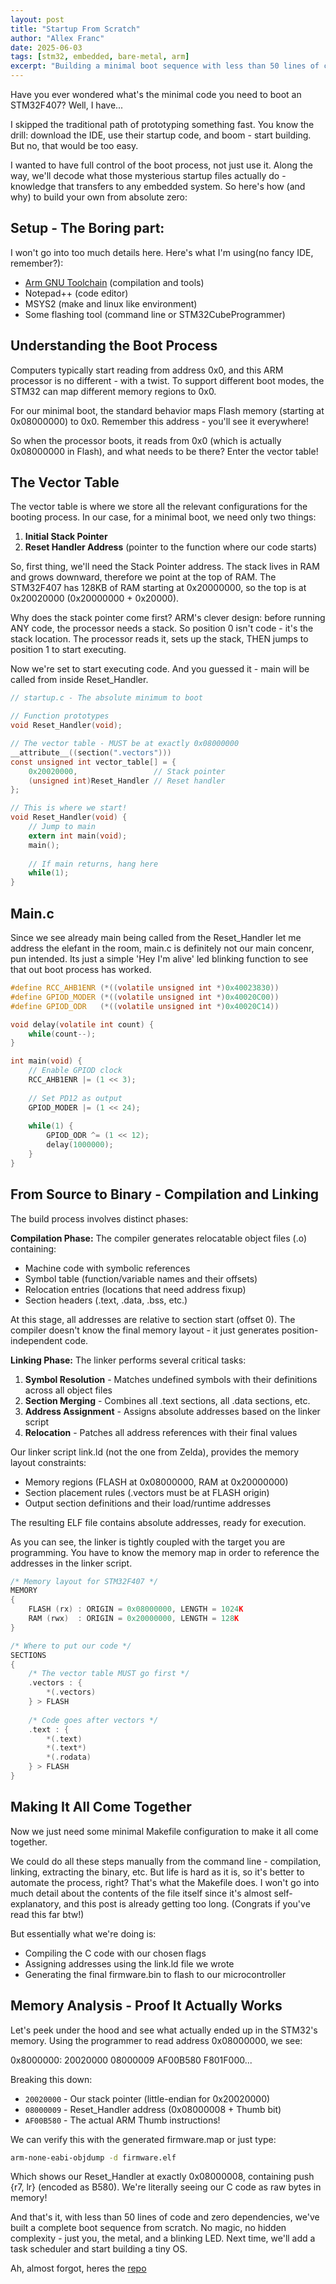 ```yaml
---
layout: post
title: "Startup From Scratch"
author: "Allex Franc"
date: 2025-06-03
tags: [stm32, embedded, bare-metal, arm]
excerpt: "Building a minimal boot sequence with less than 50 lines of code"
---
```


Have you ever wondered what's the minimal code you need 
to boot an STM32F407? Well, I have...

I skipped the traditional path of prototyping something fast.
You know the drill: download the IDE, use their startup code, 
and boom - start building. But no, that would be too easy.

I wanted to have full control of the boot process, not just use it. 
Along the way, we'll decode what those mysterious startup 
files actually do - knowledge that transfers to any embedded system.
So here's how (and why) to build your own from absolute zero:

## Setup - The Boring part:

I won't go into too much details here. Here's what I'm using(no fancy IDE, remember?):
- [Arm GNU Toolchain](https://developer.arm.com/downloads/-/arm-gnu-toolchain-downloads) (compilation and tools)
- Notepad++ (code editor)
- MSYS2 (make and linux like environment)
- Some flashing tool (command line or STM32CubeProgrammer)

## Understanding the Boot Process

Computers typically start reading from address 0x0, and this ARM processor 
is no different - with a twist. To support different boot modes, the STM32 
can map different memory regions to 0x0. 

For our minimal boot, the standard behavior maps Flash memory (starting at 
0x08000000) to 0x0. Remember this address - you'll see it everywhere!

So when the processor boots, it reads from 0x0 (which is actually 0x08000000 
in Flash), and what needs to be there? Enter the vector table!

## The Vector Table

The vector table is where we store all the relevant configurations for the
booting process. In our case, for a minimal boot, we need only two things:

1. **Initial Stack Pointer**
2. **Reset Handler Address** (pointer to the function where our code starts)

So, first thing, we'll need the Stack Pointer address. The stack lives in RAM
and grows downward, therefore we point at the top of RAM. The STM32F407 has 
128KB of RAM starting at 0x20000000, so the top is at 0x20020000 
(0x20000000 + 0x20000).

Why does the stack pointer come first? ARM's clever design: before running
ANY code, the processor needs a stack. So position 0 isn't code - it's the
stack location. The processor reads it, sets up the stack, THEN jumps to
position 1 to start executing.

Now we're set to start executing code. And you guessed it - main will
be called from inside Reset_Handler.

```c
// startup.c - The absolute minimum to boot

// Function prototypes
void Reset_Handler(void);

// The vector table - MUST be at exactly 0x08000000
__attribute__((section(".vectors")))
const unsigned int vector_table[] = {
    0x20020000,                 // Stack pointer
    (unsigned int)Reset_Handler // Reset handler
};

// This is where we start!
void Reset_Handler(void) {
    // Jump to main
    extern int main(void);
    main();
    
    // If main returns, hang here
    while(1);
}
```

## Main.c
Since we see already main being called from the Reset_Handler 
let me address the elefant in the room, main.c is 
definitely not our main concenr, pun intended.
Its just a simple 'Hey I'm alive' led blinking function to
see that out boot process has worked.

```c
#define RCC_AHB1ENR (*((volatile unsigned int *)0x40023830))
#define GPIOD_MODER (*((volatile unsigned int *)0x40020C00))  
#define GPIOD_ODR   (*((volatile unsigned int *)0x40020C14))

void delay(volatile int count) {
    while(count--);
}

int main(void) {
    // Enable GPIOD clock
    RCC_AHB1ENR |= (1 << 3);
    
    // Set PD12 as output
    GPIOD_MODER |= (1 << 24);
    
    while(1) {
        GPIOD_ODR ^= (1 << 12);
        delay(1000000);
    }
}
```

## From Source to Binary - Compilation and Linking

The build process involves distinct phases:

**Compilation Phase:**
The compiler generates relocatable object files (.o) containing:
- Machine code with symbolic references
- Symbol table (function/variable names and their offsets)
- Relocation entries (locations that need address fixup)
- Section headers (.text, .data, .bss, etc.)

At this stage, all addresses are relative to section start (offset 0). The compiler 
doesn't know the final memory layout - it just generates position-independent code.

**Linking Phase:**
The linker performs several critical tasks:
1. **Symbol Resolution** - Matches undefined symbols with their definitions across 
   all object files
2. **Section Merging** - Combines all .text sections, all .data sections, etc.
3. **Address Assignment** - Assigns absolute addresses based on the linker script
4. **Relocation** - Patches all address references with their final values

Our linker script link.ld (not the one from Zelda), provides the memory layout constraints:
- Memory regions (FLASH at 0x08000000, RAM at 0x20000000)
- Section placement rules (.vectors must be at FLASH origin)
- Output section definitions and their load/runtime addresses

The resulting ELF file contains absolute addresses, ready for execution.

As you can see, the linker is tightly coupled with the target
you are programming. You have to know the memory map in order to
reference the addresses in the linker script.

```c
/* Memory layout for STM32F407 */
MEMORY
{
    FLASH (rx) : ORIGIN = 0x08000000, LENGTH = 1024K
    RAM (rwx)  : ORIGIN = 0x20000000, LENGTH = 128K
}

/* Where to put our code */
SECTIONS
{
    /* The vector table MUST go first */
    .vectors : {
        *(.vectors)
    } > FLASH
    
    /* Code goes after vectors */
    .text : {
        *(.text)
        *(.text*)
		*(.rodata)
    } > FLASH
}
```

## Making It All Come Together

Now we just need some minimal Makefile configuration
to make it all come together.

We could do all these steps manually from the 
command line - compilation, linking, extracting the binary, etc. 
But life is hard as it is, so it's better to automate the process, right?
That's what the Makefile does. I won't go into much detail about
the contents of the file itself since it's almost self-explanatory, 
and this post is already getting too long. (Congrats if you've read this far btw!)

But essentially what we're doing is:
- Compiling the C code with our chosen flags
- Assigning addresses using the link.ld file we wrote  
- Generating the final firmware.bin to flash to our microcontroller

## Memory Analysis - Proof It Actually Works

Let's peek under the hood and see what actually ended up in the STM32's memory.
Using the programmer to read address 0x08000000, we see:

0x8000000: 20020000 08000009 AF00B580 F801F000...

Breaking this down:
- `20020000` - Our stack pointer (little-endian for 0x20020000)
- `08000009` - Reset_Handler address (0x08000008 + Thumb bit)
- `AF00B580` - The actual ARM Thumb instructions!

We can verify this with the generated firmware.map or just type:
```bash
arm-none-eabi-objdump -d firmware.elf
```

Which shows our Reset_Handler at exactly 0x08000008, containing push {r7, lr}
(encoded as B580). We're literally seeing our C code as raw bytes in memory!

And that's it, with less than 50 lines of code and zero dependencies, we've built a complete 
boot sequence from scratch. No magic, no hidden complexity - just you, 
the metal, and a blinking LED. Next time, we'll add a task scheduler and 
start building a tiny OS.

Ah, almost forgot, heres the [repo](https://github.com/allexfranc/stm32-startup-from-scratch)